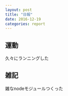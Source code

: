 ```yaml
---
layout: post
title: "日報"
date: 2016-12-19
categories: report
---
```


## 運動

久々にランニングした

## 雑記
雑なnodeモジュールつくった
